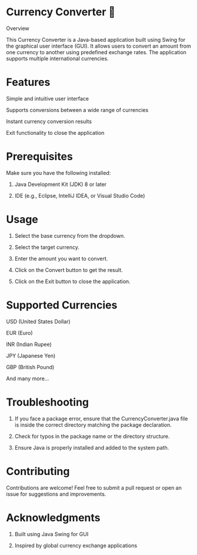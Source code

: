 # Currency Converter 💸

Overview

This Currency Converter is a Java-based application built using Swing for the graphical user interface (GUI). It allows users to convert an amount from one currency to another using predefined exchange rates. The application supports multiple international currencies.

# Features

Simple and intuitive user interface

Supports conversions between a wide range of currencies

Instant currency conversion results

Exit functionality to close the application

# Prerequisites

Make sure you have the following installed:

1. Java Development Kit (JDK) 8 or later

2. IDE (e.g., Eclipse, IntelliJ IDEA, or Visual Studio Code)

# Usage

1. Select the base currency from the dropdown.

2. Select the target currency.

3. Enter the amount you want to convert.

4. Click on the Convert button to get the result.

5. Click on the Exit button to close the application.

# Supported Currencies

USD (United States Dollar)

EUR (Euro)

INR (Indian Rupee)

JPY (Japanese Yen)

GBP (British Pound)

And many more...

# Troubleshooting

1. If you face a package error, ensure that the CurrencyConverter.java file is inside the correct directory matching the package declaration.

2. Check for typos in the package name or the directory structure.
 
3. Ensure Java is properly installed and added to the system path.

# Contributing

Contributions are welcome! Feel free to submit a pull request or open an issue for suggestions and improvements.

# Acknowledgments

1. Built using Java Swing for GUI

2. Inspired by global currency exchange applications
